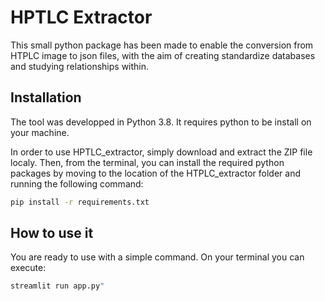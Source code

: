 # HPTLC Extractor

This small python package has been made to enable the conversion from HTPLC image to json files, with the aim of creating standardize databases and studying relationships within.

## Installation

The tool was developped in Python 3.8. It requires python to be install on your machine.


In order to use HPTLC_extractor, simply download and extract the ZIP file localy. Then, from the terminal, you can install the required python packages by moving to the location of the HTPLC_extractor folder and running the following command:

```sh
pip install -r requirements.txt
```

## How to use it

You are ready to use with a simple command. On your terminal you can execute:

```sh
streamlit run app.py"
```
